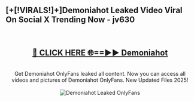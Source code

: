 <h2>[+[!VIRALS!]+]Demoniahot Leaked Video Viral On Social X Trending Now - jv630</h2>
<br>
<div align="center">
<h2><a href="https://libra.edu.pl?Demoniahot" rel="nofollow">🔴 CLICK HERE 🌐==►► Demoniahot</a></h2>
<br>
Get Demoniahot OnlyFans leaked all content. Now you can access all videos and pictures of Demoniahot OnlyFans. New Updated Files 2025!
<br>
<br>
<a href="https://libra.edu.pl?Demoniahot" rel="nofollow" data-target="animated-image.originalLink"><img src="https://i.ibb.co.com/WyWwxjT/player-gif2.gif" alt="Demoniahot Leaked OnlyFans" style="max-width: 100%; display: inline-block;" data-target="animated-image.originalImage"></a>
</div>
<br>